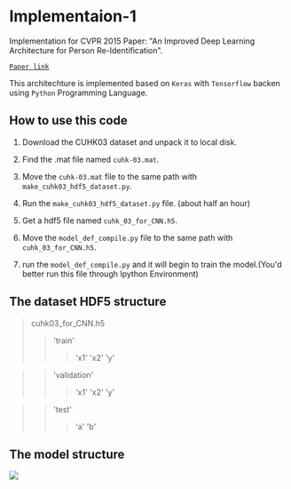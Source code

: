 # Implementaion-1

Implementation for CVPR 2015 Paper: "An Improved Deep Learning Architecture for Person Re-Identification".

[`Paper link`](http://www.cv-foundation.org/openaccess/content_cvpr_2015/papers/Ahmed_An_Improved_Deep_2015_CVPR_paper.pdf)

This architechture is implemented based on `Keras` with `Tensorflow` backen using `Python` Programming Language.

## How to use this code

1. Download the CUHK03 dataset and unpack it to local disk. 

2. Find the .mat file named `cuhk-03.mat`.

2. Move the `cuhk-03.mat` file to the same path with `make_cuhk03_hdf5_dataset.py`.

4. Run the `make_cuhk03_hdf5_dataset.py` file. (about half an hour)

5. Get a hdf5 file named `cuhk_03_for_CNN.h5`.

6. Move the `model_def_compile.py` file to the same path with `cuhk_03_for_CNN.h5`.

7. run the `model_def_compile.py` and it will begin to train the model.(You'd better run this file through Ipython Environment)

## The dataset HDF5 structure

>cuhk03_for_CNN.h5
>>'train'
>>>'x1'
>>>'x2'
>>>'y'

>>'validation'
>>>'x1'
>>>'x2'
>>>'y'

>>'test'
>>>'a'
>>>'b'

## The model structure

![](https://github.com/Deep-Learning-Person-Re-Identification/Implementaion-1/blob/master/model.png)
